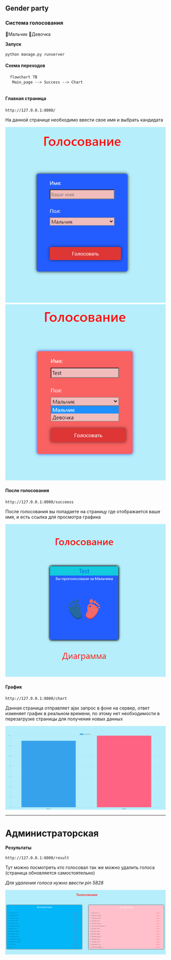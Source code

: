 ## Gender party 
### Система голосования 
:black_square_button:Мальчик    :black_square_button:Девочка 


**Запуск**

`python manage.py runserver`

#### Схема переходов
```mermaid
  flowchart TB
   Main_page --> Success --> Chart
   
```

#### Главная страница
`http://127.0.0.1:8000/`
 
  На данной странице необходимо ввести свое имя и выбрать кандидата

<p align="center">
  <img src="https://github.com/Cneon90/voting/blob/master/Voite/scren/main.png" width="550" title="hover text">
  <img src="https://github.com/Cneon90/voting/blob/master/Voite/scren/main_2.png" width="550" alt="accessibility text">
</p>

#### После голосования
`http://127.0.0.1:8000/succeess`

После голосования вы попадаете на страницу где отображается ваше имя, и есть ссылка для просмотра графика

<p align="center">
  <img src="https://github.com/Cneon90/voting/blob/master/Voite/scren/Finish.png" width="550" title="hover text">
</p>

#### График

`http://127.0.0.1:8000/chart`

Данная страница отправляет ajax запрос в фоне на сервер, ответ изменяет график в реальном времени, по этому нет необходимости в перезагрузке страницы для получения новых данных
<p align="center">
  <img src="https://github.com/Cneon90/voting/blob/master/Voite/scren/chart.png" width="550" title="hover text">
</p>

____

# Администраторская



**Результаты**

`http://127.0.0.1:8000/result`

Тут можно посмотреть кто голосовал так же можно удалить голоса (страница обновляется самостоятельно)

*Для удаления голоса нужно ввести pin 5828* 
<p align="center">
  <img src="https://github.com/Cneon90/voting/blob/master/Voite/scren/Result.png" width="550" title="hover text">
</p>
















